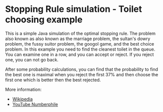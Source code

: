 # Stopping Rule simulation - Toilet choosing example

This is a simple Java simulation of the optimal stopping rule. The problem also known as also known as the marriage problem, the sultan's dowry problem, the fussy suitor problem, the googol game, and the best choice problem.
In this example you need to find the cleanest toilet in the queue. You can examine one in a row, and you can accept or reject. If you reject one, you can not go back.

After some probability calculations, you can find that the probability to find the best one is maximal when you reject the first 37% and then choose the first one which is better then the best rejected.

More information:

- [Wikipedia](https://en.wikipedia.org/wiki/Secretary_problem)
- [YouTube Numberphile](https://www.youtube.com/watch?v=ZWib5olGbQ0)
